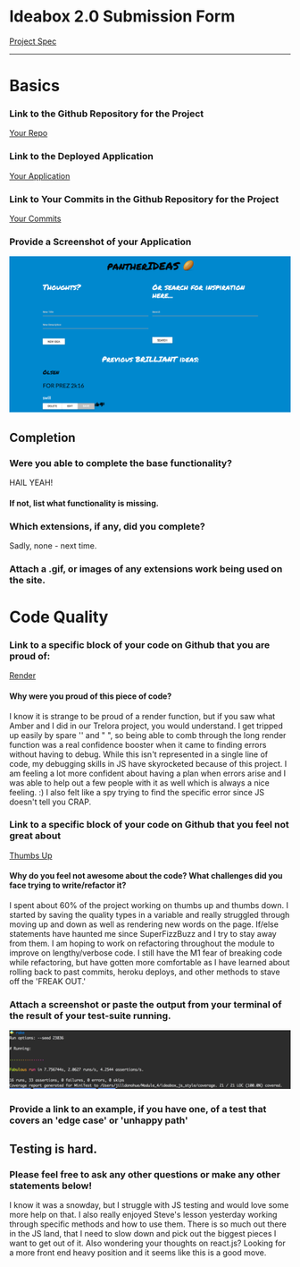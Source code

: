 # Ideabox 2.0 Submission Form
[Project Spec](https://github.com/turingschool/curriculum/blob/master/source/projects/revenge_of_idea_box.markdown)

------

# Basics

### Link to the Github Repository for the Project

[Your Repo](https://github.com/jillmd501/IdeaBox-JS)

### Link to the Deployed Application

[Your Application](http://idea-panther.herokuapp.com/)

### Link to Your Commits in the Github Repository for the Project

[Your Commits](https://github.com/jillmd501/IdeaBox-JS/commits/master)

### Provide a Screenshot of your Application
![Home](images/jill_homepage.jpg)

## Completion

### Were you able to complete the base functionality?
HAIL YEAH!
#### If not, list what functionality is missing.

### Which extensions, if any, did you complete?
Sadly, none - next time.

### Attach a .gif, or images of any extensions work being used on the site.

# Code Quality

### Link to a specific block of your code on Github that you are proud of:
[Render](https://github.com/jillmd501/IdeaBox-JS/blob/master/app/assets/javascripts/ideas.js#L14-L27)

#### Why were you proud of this piece of code?

I know it is strange to be proud of a render function, but if you saw what Amber and I did in our Trelora project, you would understand.  I get tripped up easily by spare '' and " ", so being able to comb through the long render function was a real confidence booster when it came to finding errors without having to debug.  While this isn't represented in a single line of code, my debugging skills in JS have skyrocketed because of this project.  I am feeling a lot more confident about having a plan when errors arise and I was able to help out a few people with it as well which is always a nice feeling. :)  I also felt like a spy trying to find the specific error since JS doesn't tell you CRAP.

### Link to a specific block of your code on Github that you feel not great about

[Thumbs Up](https://github.com/jillmd501/IdeaBox-JS/blob/master/app/assets/javascripts/ideas.js#L143-L166)

#### Why do you feel not awesome about the code? What challenges did you face trying to write/refactor it?

I spent about 60% of the project working on thumbs up and thumbs down.  I started by saving the quality types in a variable and really struggled through moving up and down as well as rendering new words on the page.  If/else statements have haunted me since SuperFizzBuzz and I try to stay away from them.  I am hoping to work on refactoring throughout the module to improve on lengthy/verbose code.  I still have the M1 fear of breaking code while refactoring, but have gotten more comfortable as I have learned about rolling back to past commits, heroku deploys, and other methods to stave off the 'FREAK OUT.'

### Attach a screenshot or paste the output from your terminal of the result of your test-suite running.

![jill](images/jill_test_suite.jpg)

### Provide a link to an example, if you have one, of a test that covers an 'edge case' or 'unhappy path'

Testing is hard.
-----

### Please feel free to ask any other questions or make any other statements below!

I know it was a snowday, but I struggle with JS testing and would love some more help on that.  I also really enjoyed Steve's lesson yesterday working through specific methods and how to use them.  There is so much out there in the JS land, that I need to slow down and pick out the biggest pieces I want to get out of it.  Also wondering your thoughts on react.js?  Looking for a more front end heavy position and it seems like this is a good move.
